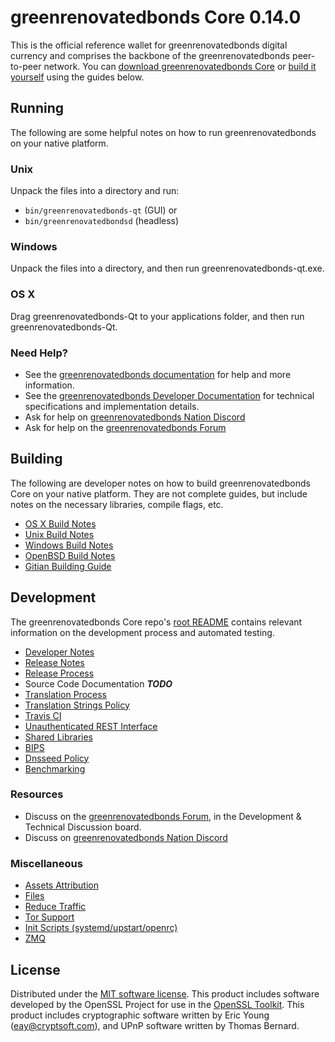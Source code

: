 greenrenovatedbonds Core 0.14.0
=====================

This is the official reference wallet for greenrenovatedbonds digital currency and comprises the backbone of the greenrenovatedbonds peer-to-peer network. You can [download greenrenovatedbonds Core](https://www.greenrenovatedbonds.org/downloads/) or [build it yourself](#building) using the guides below.

Running
---------------------
The following are some helpful notes on how to run greenrenovatedbonds on your native platform.

### Unix

Unpack the files into a directory and run:

- `bin/greenrenovatedbonds-qt` (GUI) or
- `bin/greenrenovatedbondsd` (headless)

### Windows

Unpack the files into a directory, and then run greenrenovatedbonds-qt.exe.

### OS X

Drag greenrenovatedbonds-Qt to your applications folder, and then run greenrenovatedbonds-Qt.

### Need Help?

* See the [greenrenovatedbonds documentation](https://docs.greenrenovatedbonds.org)
for help and more information.
* See the [greenrenovatedbonds Developer Documentation](https://greenrenovatedbonds-docs.github.io/) 
for technical specifications and implementation details.
* Ask for help on [greenrenovatedbonds Nation Discord](http://greenrenovatedbondschat.org)
* Ask for help on the [greenrenovatedbonds Forum](https://greenrenovatedbonds.org/forum)

Building
---------------------
The following are developer notes on how to build greenrenovatedbonds Core on your native platform. They are not complete guides, but include notes on the necessary libraries, compile flags, etc.

- [OS X Build Notes](build-osx.md)
- [Unix Build Notes](build-unix.md)
- [Windows Build Notes](build-windows.md)
- [OpenBSD Build Notes](build-openbsd.md)
- [Gitian Building Guide](gitian-building.md)

Development
---------------------
The greenrenovatedbonds Core repo's [root README](/README.md) contains relevant information on the development process and automated testing.

- [Developer Notes](developer-notes.md)
- [Release Notes](release-notes.md)
- [Release Process](release-process.md)
- Source Code Documentation ***TODO***
- [Translation Process](translation_process.md)
- [Translation Strings Policy](translation_strings_policy.md)
- [Travis CI](travis-ci.md)
- [Unauthenticated REST Interface](REST-interface.md)
- [Shared Libraries](shared-libraries.md)
- [BIPS](bips.md)
- [Dnsseed Policy](dnsseed-policy.md)
- [Benchmarking](benchmarking.md)

### Resources
* Discuss on the [greenrenovatedbonds Forum](https://greenrenovatedbonds.org/forum), in the Development & Technical Discussion board.
* Discuss on [greenrenovatedbonds Nation Discord](http://greenrenovatedbondschat.org)

### Miscellaneous
- [Assets Attribution](assets-attribution.md)
- [Files](files.md)
- [Reduce Traffic](reduce-traffic.md)
- [Tor Support](tor.md)
- [Init Scripts (systemd/upstart/openrc)](init.md)
- [ZMQ](zmq.md)

License
---------------------
Distributed under the [MIT software license](/COPYING).
This product includes software developed by the OpenSSL Project for use in the [OpenSSL Toolkit](https://www.openssl.org/). This product includes
cryptographic software written by Eric Young ([eay@cryptsoft.com](mailto:eay@cryptsoft.com)), and UPnP software written by Thomas Bernard.
